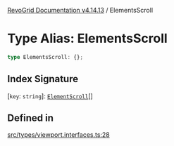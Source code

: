 [RevoGrid Documentation v4.14.13](README.md) / ElementsScroll

# Type Alias: ElementsScroll

```ts
type ElementsScroll: {};
```

## Index Signature

 \[`key`: `string`\]: [`ElementScroll`](Interface.ElementScroll.md)[]

## Defined in

[src/types/viewport.interfaces.ts:28](https://github.com/revolist/revogrid/blob/4eff1607ca8ee7d75f31750c713182488767268a/src/types/viewport.interfaces.ts#L28)
